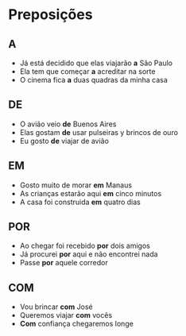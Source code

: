 # Preposições

## A

* Já está decidido que elas viajarão **a** São Paulo
* Ela tem que começar **a** acreditar na sorte
* O cinema fica **a** duas quadras da minha casa

## DE

* O avião veio **de** Buenos Aires
* Elas gostam **de** usar pulseiras y brincos de ouro
* Eu gosto **de** viajar de avião

## EM

* Gosto muito de morar **em** Manaus
* As crianças estarão aqui **em** cinco minutos
* A casa foi construida **em** quatro dias

## POR

* Ao chegar foi recebido **por** dois amigos
* Já procurei **por** aqui e não encontrei nada
* Passe **por** aquele corredor

## COM

* Vou brincar **com** José
* Queremos viajar **com** vocês
* **Com** confiança chegaremos longe
